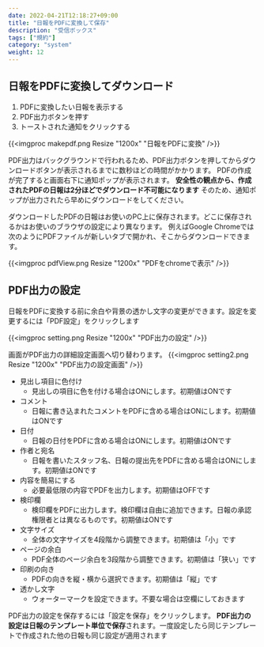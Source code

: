 ```yaml
---
date: 2022-04-21T12:18:27+09:00
title: "日報をPDFに変換して保存"
description: "受信ボックス"
tags: ["規約"]
category: "system"
weight: 12
---
```


## 日報をPDFに変換してダウンロード

1. PDFに変換したい日報を表示する
1. PDF出力ボタンを押す
1. トーストされた通知をクリックする

{{<imgproc makepdf.png Resize "1200x" "日報をPDFに変換" />}}

PDF出力はバックグラウンドで行われるため、PDF出力ボタンを押してからダウンロードボタンが表示されるまでに数秒ほどの時間がかかります。
PDFの作成が完了すると画面右下に通知ポップが表示されます。
**安全性の観点から、作成されたPDFの日報は2分ほどでダウンロード不可能になります**
そのため、通知ポップが出力されたら早めにダウンロードをしてください。

ダウンロードしたPDFの日報はお使いのPC上に保存されます。どこに保存されるかはお使いのブラウザの設定により異なります。
例えばGoogle Chromeでは次のようにPDFファイルが新しいタブで開かれ、そこからダウンロードできます。

{{<imgproc pdfView.png Resize "1200x" "PDFをchromeで表示" />}}


## PDF出力の設定

日報をPDFに変換する前に余白や背景の透かし文字の変更ができます。設定を変更するには「PDF設定」をクリックします


{{<imgproc setting.png Resize "1200x" "PDF出力の設定" />}}

画面がPDF出力の詳細設定画面へ切り替わります。
{{<imgproc setting2.png Resize "1200x" "PDF出力の設定画面" />}}

- 見出し項目に色付け
  - 見出しの項目に色を付ける場合はONにします。初期値はONです
- コメント
  - 日報に書き込まれたコメントをPDFに含める場合はONにします。初期値はONです
- 日付
  - 日報の日付をPDFに含める場合はONにします。初期値はONです
- 作者と宛名
  - 日報を書いたスタッフ名、日報の提出先をPDFに含める場合はONにします。初期値はONです
- 内容を簡易にする
  - 必要最低限の内容でPDFを出力します。初期値はOFFです
- 検印欄
  - 検印欄をPDFに出力します。検印欄は自由に追加できます。日報の承認権限者とは異なるものです。初期値はONです
- 文字サイズ
  - 全体の文字サイズを4段階から調整できます。初期値は「小」です
- ページの余白
  - PDF全体のページ余白を3段階から調整できます。初期値は「狭い」です
- 印刷の向き
  - PDFの向きを縦・横から選択できます。初期値は「縦」です
- 透かし文字
  - ウォーターマークを設定できます。不要な場合は空欄にしておきます

PDF出力の設定を保存するには「設定を保存」をクリックします。
**PDF出力の設定は日報のテンプレート単位で保存**されます。一度設定したら同じテンプレートで作成された他の日報も同じ設定が適用されます

